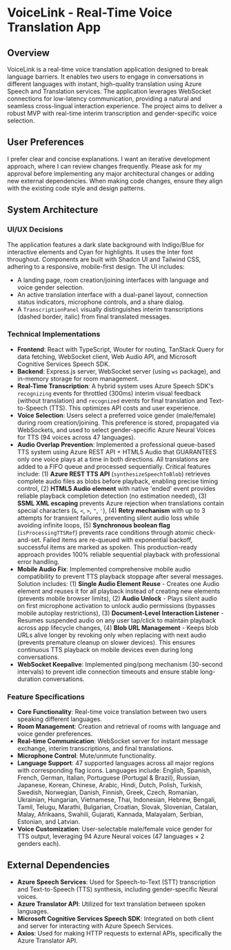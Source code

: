 # VoiceLink - Real-Time Voice Translation App

## Overview
VoiceLink is a real-time voice translation application designed to break language barriers. It enables two users to engage in conversations in different languages with instant, high-quality translation using Azure Speech and Translation services. The application leverages WebSocket connections for low-latency communication, providing a natural and seamless cross-lingual interaction experience. The project aims to deliver a robust MVP with real-time interim transcription and gender-specific voice selection.

## User Preferences
I prefer clear and concise explanations. I want an iterative development approach, where I can review changes frequently. Please ask for my approval before implementing any major architectural changes or adding new external dependencies. When making code changes, ensure they align with the existing code style and design patterns.

## System Architecture

### UI/UX Decisions
The application features a dark slate background with Indigo/Blue for interactive elements and Cyan for highlights. It uses the Inter font throughout. Components are built with Shadcn UI and Tailwind CSS, adhering to a responsive, mobile-first design. The UI includes:
- A landing page, room creation/joining interfaces with language and voice gender selection.
- An active translation interface with a dual-panel layout, connection status indicators, microphone controls, and a share dialog.
- A `TranscriptionPanel` visually distinguishes interim transcriptions (dashed border, italic) from final translated messages.

### Technical Implementations
- **Frontend**: React with TypeScript, Wouter for routing, TanStack Query for data fetching, WebSocket client, Web Audio API, and Microsoft Cognitive Services Speech SDK.
- **Backend**: Express.js server, WebSocket server (using `ws` package), and in-memory storage for room management.
- **Real-Time Transcription**: A hybrid system uses Azure Speech SDK's `recognizing` events for throttled (300ms) interim visual feedback (without translation) and `recognized` events for final translation and Text-to-Speech (TTS). This optimizes API costs and user experience.
- **Voice Selection**: Users select a preferred voice gender (male/female) during room creation/joining. This preference is stored, propagated via WebSockets, and used to select gender-specific Azure Neural Voices for TTS (94 voices across 47 languages).
- **Audio Overlap Prevention**: Implemented a professional queue-based TTS system using Azure REST API + HTML5 Audio that GUARANTEES only one voice plays at a time in both directions. All translations are added to a FIFO queue and processed sequentially. Critical features include: (1) **Azure REST TTS API** (`synthesizeSpeechToBlob`) retrieves complete audio files as blobs before playback, enabling precise timing control, (2) **HTML5 Audio element** with native 'ended' event provides reliable playback completion detection (no estimation needed), (3) **SSML XML escaping** prevents Azure rejection when translations contain special characters (`&`, `<`, `>`, `"`, `'`), (4) **Retry mechanism** with up to 3 attempts for transient failures, preventing silent audio loss while avoiding infinite loops, (5) **Synchronous boolean flag** (`isProcessingTTSRef`) prevents race conditions through atomic check-and-set. Failed items are re-queued with exponential backoff, successful items are marked as spoken. This production-ready approach provides 100% reliable sequential playback with professional error handling.
- **Mobile Audio Fix**: Implemented comprehensive mobile audio compatibility to prevent TTS playback stoppage after several messages. Solution includes: (1) **Single Audio Element Reuse** - Creates one Audio element and reuses it for all playback instead of creating new elements (prevents mobile browser limits), (2) **Audio Unlock** - Plays silent audio on first microphone activation to unlock audio permissions (bypasses mobile autoplay restrictions), (3) **Document-Level Interaction Listener** - Resumes suspended audio on any user tap/click to maintain playback across app lifecycle changes, (4) **Blob URL Management** - Keeps blob URLs alive longer by revoking only when replacing with next audio (prevents premature cleanup on slower devices). This ensures continuous TTS playback on mobile devices even during long conversations.
- **WebSocket Keepalive**: Implemented ping/pong mechanism (30-second intervals) to prevent idle connection timeouts and ensure stable long-duration conversations.

### Feature Specifications
- **Core Functionality**: Real-time voice translation between two users speaking different languages.
- **Room Management**: Creation and retrieval of rooms with language and voice gender preferences.
- **Real-time Communication**: WebSocket server for instant message exchange, interim transcriptions, and final translations.
- **Microphone Control**: Mute/unmute functionality.
- **Language Support**: 47 supported languages across all major regions with corresponding flag icons. Languages include: English, Spanish, French, German, Italian, Portuguese (Portugal & Brazil), Russian, Japanese, Korean, Chinese, Arabic, Hindi, Dutch, Polish, Turkish, Swedish, Norwegian, Danish, Finnish, Greek, Czech, Romanian, Ukrainian, Hungarian, Vietnamese, Thai, Indonesian, Hebrew, Bengali, Tamil, Telugu, Marathi, Bulgarian, Croatian, Slovak, Slovenian, Catalan, Malay, Afrikaans, Swahili, Gujarati, Kannada, Malayalam, Serbian, Estonian, and Latvian.
- **Voice Customization**: User-selectable male/female voice gender for TTS output, leveraging 94 Azure Neural voices (47 languages × 2 genders each).

## External Dependencies

- **Azure Speech Services**: Used for Speech-to-Text (STT) transcription and Text-to-Speech (TTS) synthesis, including gender-specific Neural voices.
- **Azure Translator API**: Utilized for text translation between spoken languages.
- **Microsoft Cognitive Services Speech SDK**: Integrated on both client and server for interacting with Azure Speech Services.
- **Axios**: Used for making HTTP requests to external APIs, specifically the Azure Translator API.